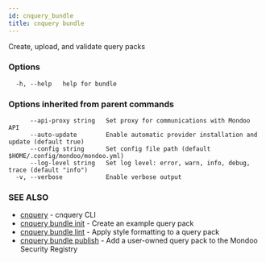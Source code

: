 ```yaml
---
id: cnquery_bundle
title: cnquery bundle
---
```


Create, upload, and validate query packs

### Options

```
  -h, --help   help for bundle
```

### Options inherited from parent commands

```
      --api-proxy string   Set proxy for communications with Mondoo API
      --auto-update        Enable automatic provider installation and update (default true)
      --config string      Set config file path (default $HOME/.config/mondoo/mondoo.yml)
      --log-level string   Set log level: error, warn, info, debug, trace (default "info")
  -v, --verbose            Enable verbose output
```

### SEE ALSO

- [cnquery](cnquery.md) - cnquery CLI
- [cnquery bundle init](cnquery_bundle_init.md) - Create an example query pack
- [cnquery bundle lint](cnquery_bundle_lint.md) - Apply style formatting to a query pack
- [cnquery bundle publish](cnquery_bundle_publish.md) - Add a user-owned query pack to the Mondoo Security Registry
